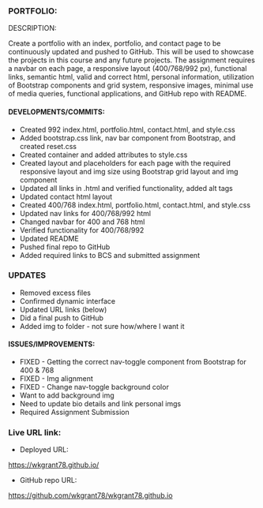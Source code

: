 ### PORTFOLIO:

DESCRIPTION:

Create a portfolio with an index, portfolio, and contact page to be continuously updated and pushed to GitHub. This will be used to showcase the projects in this course and any future projects. The assignment requires a navbar on each page, a responsive layout (400/768/992 px), functional links, semantic html, valid and correct html, personal information, utilization of Bootstrap components and grid system, responsive images, minimal use of media queries, functional applications, and GitHub repo with README.


#### DEVELOPMENTS/COMMITS:

* Created 992 index.html, portfolio.html, contact.html, and style.css
* Added bootstrap.css link, nav bar component from Bootstrap, and created reset.css
* Created container and added attributes to style.css
* Created layout and placeholders for each page with the required responsive layout and img size using Bootstrap    grid layout and img component
* Updated all links in .html and verified functionality, added alt tags
* Updated contact html layout
* Created 400/768 index.html, portfolio.html, contact.html, and style.css
* Updated nav links for 400/768/992 html
* Changed navbar for 400 and 768 html
* Verified functionality for 400/768/992
* Updated README
* Pushed final repo to GitHub
* Added required links to BCS and submitted assignment 


### UPDATES
* Removed excess files 
* Confirmed dynamic interface
* Updated URL links (below)
* Did a final push to GitHub
* Added img to folder - not sure how/where I want it

#### ISSUES/IMPROVEMENTS:

* FIXED - Getting the correct nav-toggle component from Bootstrap for 400 & 768
* FIXED - Img alignment
* FIXED - Change nav-toggle background color
* Want to add background img
* Need to update bio details and link personal imgs
* Required Assignment Submission

### Live URL link:

* Deployed URL:

https://wkgrant78.github.io/   

* GitHub repo URL:

https://github.com/wkgrant78/wkgrant78.github.io

